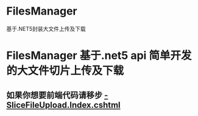 # FilesManager
基于.NET5封装大文件上传及下载

# FilesManager 基于.net5 api 简单开发的大文件切片上传及下载
## 如果你想要前端代码请移步 [-SliceFileUpload.Index.cshtml](https://github.com/HkSuen/-SliceFileDemo)
